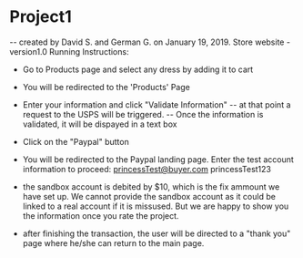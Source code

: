 # Project1
-- created by David S. and German G. on January 19, 2019. 
Store website - version1.0
Running Instructions:
- Go to Products page and select any dress by adding it to cart
- You will be redirected to the 'Products' Page
- Enter your information and click "Validate Information"
-- at that point a request to the USPS will be triggered. 
-- Once the information is validated, it will be dispayed in a text box
- Click on the "Paypal" button 
- You will be redirected to the Paypal landing page. Enter the test account information to proceed: 
    princessTest@buyer.com
    princessTest123
 
- the sandbox account is debited by $10, which is the fix ammount we have set up. We cannot provide the sandbox account as it could be linked to a real account if it is missused. But we are happy to show you the information once you rate the project.

- after finishing the transaction, the user will be directed to a "thank you" page where he/she can return to the main page. 


